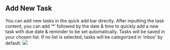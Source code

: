## Add New Task
You can add new tasks in the quick add bar directly. After inputting the task content, you can add ‘*’ followed by the date & time to quickly add a new task with due date & reminder to be set automatically. Tasks will be saved in your chosen list. If no list is selected, tasks will be categorized in ‘inbox’ by default.
![](/images/image007.png)
